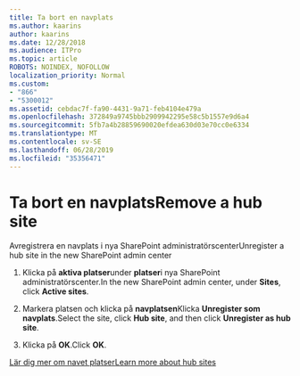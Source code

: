 ```yaml
---
title: Ta bort en navplats
ms.author: kaarins
author: kaarins
ms.date: 12/28/2018
ms.audience: ITPro
ms.topic: article
ROBOTS: NOINDEX, NOFOLLOW
localization_priority: Normal
ms.custom:
- "866"
- "5300012"
ms.assetid: cebdac7f-fa90-4431-9a71-feb4104e479a
ms.openlocfilehash: 372849a9745bbb2909942295e58c5b1557e9d6a4
ms.sourcegitcommit: 5fb7a4b28859690020efdea630d03e70cc0e6334
ms.translationtype: MT
ms.contentlocale: sv-SE
ms.lasthandoff: 06/28/2019
ms.locfileid: "35356471"
---
```

# <a name="remove-a-hub-site"></a><span data-ttu-id="11fd3-102">Ta bort en navplats</span><span class="sxs-lookup"><span data-stu-id="11fd3-102">Remove a hub site</span></span>

<span data-ttu-id="11fd3-103">Avregistrera en navplats i nya SharePoint administratörscenter</span><span class="sxs-lookup"><span data-stu-id="11fd3-103">Unregister a hub site in the new SharePoint admin center</span></span>
  
1. <span data-ttu-id="11fd3-104">Klicka på **aktiva platser**under **platser**i nya SharePoint administratörscenter.</span><span class="sxs-lookup"><span data-stu-id="11fd3-104">In the new SharePoint admin center, under **Sites**, click **Active sites**.</span></span>

2. <span data-ttu-id="11fd3-105">Markera platsen och klicka på **navplatsen**Klicka **Unregister som navplats**.</span><span class="sxs-lookup"><span data-stu-id="11fd3-105">Select the site, click **Hub site**, and then click **Unregister as hub site**.</span></span>

3. <span data-ttu-id="11fd3-106">Klicka på **OK**.</span><span class="sxs-lookup"><span data-stu-id="11fd3-106">Click **OK**.</span></span>

[<span data-ttu-id="11fd3-107">Lär dig mer om navet platser</span><span class="sxs-lookup"><span data-stu-id="11fd3-107">Learn more about hub sites</span></span>](https://support.office.com/article/what-is-a-sharepoint-hub-site-fe26ae84-14b7-45b6-a6d1-948b3966427f?ui=en-US&amp;rs=en-US&amp;ad=US)
  